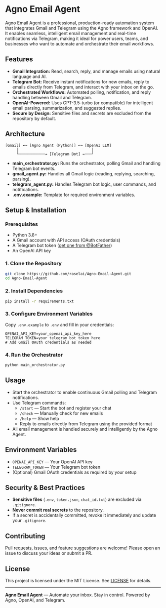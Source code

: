 # Agno Email Agent

Agno Email Agent is a professional, production-ready automation system that integrates Gmail and Telegram using the Agno framework and OpenAI. It enables seamless, intelligent email management and real-time notifications via Telegram, making it ideal for power users, teams, and businesses who want to automate and orchestrate their email workflows.

## Features

- **Gmail Integration:** Read, search, reply, and manage emails using natural language and AI.
- **Telegram Bot:** Receive instant notifications for new emails, reply to emails directly from Telegram, and interact with your inbox on the go.
- **Orchestrated Workflows:** Automated polling, notification, and reply handling between Gmail and Telegram.
- **OpenAI-Powered:** Uses GPT-3.5-turbo (or compatible) for intelligent email parsing, summarization, and suggested replies.
- **Secure by Design:** Sensitive files and secrets are excluded from the repository by default.

## Architecture

```
[Gmail] ←→ [Agno Agent (Python)] ←→ [OpenAI LLM]
     │                                 │
     └────────────→ [Telegram Bot] ←───┘
```
- **main_orchestrator.py:** Runs the orchestrator, polling Gmail and handling Telegram bot events.
- **gmail_agent.py:** Handles all Gmail logic (reading, replying, searching, parsing).
- **telegram_agent.py:** Handles Telegram bot logic, user commands, and notifications.
- **.env.example:** Template for required environment variables.

## Setup & Installation

### Prerequisites
- Python 3.8+
- A Gmail account with API access (OAuth credentials)
- A Telegram bot token ([get one from @BotFather](https://t.me/botfather))
- An OpenAI API key

### 1. Clone the Repository
```bash
git clone https://github.com/raselai/Agno-Email-Agent.git
cd Agno-Email-Agent
```

### 2. Install Dependencies
```bash
pip install -r requirements.txt
```

### 3. Configure Environment Variables
Copy `.env.example` to `.env` and fill in your credentials:
```env
OPENAI_API_KEY=your_openai_api_key_here
TELEGRAM_TOKEN=your_telegram_bot_token_here
# Add Gmail OAuth credentials as needed
```

### 4. Run the Orchestrator
```bash
python main_orchestrator.py
```

## Usage
- Start the orchestrator to enable continuous Gmail polling and Telegram notifications.
- Use Telegram commands:
  - `/start` — Start the bot and register your chat
  - `/check` — Manually check for new emails
  - `/help` — Show help
  - Reply to emails directly from Telegram using the provided format
- All email management is handled securely and intelligently by the Agno Agent.

## Environment Variables
- `OPENAI_API_KEY` — Your OpenAI API key
- `TELEGRAM_TOKEN` — Your Telegram bot token
- (Optional) Gmail OAuth credentials as required by your setup

## Security & Best Practices
- **Sensitive files** (`.env`, `token.json`, `chat_id.txt`) are excluded via `.gitignore`.
- **Never commit real secrets** to the repository.
- If a secret is accidentally committed, revoke it immediately and update your `.gitignore`.

## Contributing
Pull requests, issues, and feature suggestions are welcome! Please open an issue to discuss your ideas or submit a PR.

## License
This project is licensed under the MIT License. See [LICENSE](LICENSE) for details.

---

**Agno Email Agent** — Automate your inbox. Stay in control. Powered by Agno, OpenAI, and Telegram.
